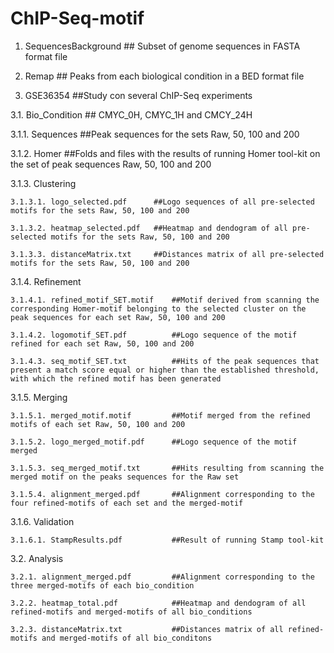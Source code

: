 # ChIP-Seq-motif

1. SequencesBackground   ## Subset of genome sequences in FASTA format file

2. Remap		## Peaks from each biological condition in a BED format file

3. GSE36354   	##Study con several ChIP-Seq experiments

3.1. Bio_Condition  ## CMYC_0H, CMYC_1H and CMCY_24H

3.1.1. Sequences    ##Peak sequences for the sets Raw, 50, 100 and 200

3.1.2. Homer		##Folds and files with the results of running Homer tool-kit on the set of peak sequences Raw, 50, 100 and 200

3.1.3. Clustering   

	3.1.3.1. logo_selected.pdf		##Logo sequences of all pre-selected motifs for the sets Raw, 50, 100 and 200
	
	3.1.3.2. heatmap_selected.pdf 	##Heatmap and dendogram of all pre-selected motifs for the sets Raw, 50, 100 and 200

	3.1.3.3. distanceMatrix.txt		##Distances matrix of all pre-selected motifs for the sets Raw, 50, 100 and 200

3.1.4. Refinement  

	3.1.4.1. refined_motif_SET.motif	##Motif derived from scanning the corresponding Homer-motif belonging to the selected cluster on the peak sequences for each set Raw, 50, 100 and 200
	
	3.1.4.2. logomotif_SET.pdf			##Logo sequence of the motif refined for each set Raw, 50, 100 and 200
	
	3.1.4.3. seq_motif_SET.txt			##Hits of the peak sequences that present a match score equal or higher than the established threshold, with which the refined motif has been generated

3.1.5. Merging

	3.1.5.1. merged_motif.motif			##Motif merged from the refined motifs of each set Raw, 50, 100 and 200
	
	3.1.5.2. logo_merged_motif.pdf		##Logo sequence of the motif merged
	
	3.1.5.3. seq_merged_motif.txt		##Hits resulting from scanning the merged motif on the peaks sequences for the Raw set 
	
	3.1.5.4. alignment_merged.pdf		##Alignment corresponding to the four refined-motifs of each set and the merged-motif

3.1.6. Validation

	3.1.6.1. StampResults.pdf			##Result of running Stamp tool-kit 

3.2. Analysis

	3.2.1. alignment_merged.pdf			##Alignment corresponding to the three merged-motifs of each bio_condition
	
	3.2.2. heatmap_total.pdf			##Heatmap and dendogram of all refined-motifs and merged-motifs of all bio_conditions
	
	3.2.3. distanceMatrix.txt			##Distances matrix of all refined-motifs and merged-motifs of all bio_conditons